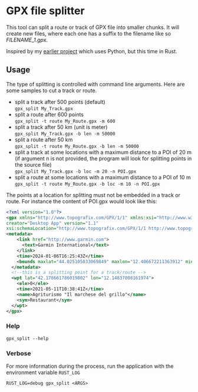 # GPX file splitter

This tool can split a route or track of GPX file into smaller chunks. It will create new files, where each one has a suffix to the filename like so _FILENAME_1.gpx_.

Inspired by my [earlier project](https://github.com/mario-s/gpx_split_py) which uses Python, but this time in Rust.

## Usage

The type of splitting is controlled with command line arguments. Here are some samples to cut a track or route.

- split a track after 500 points (default)<br/>
`gpx_split My_Track.gpx`
- split a route after 600 points<br/>
`gpx_split -t route My_Route.gpx -m 600`
- split a track after 50 km (unit is meter)<br/>
`gpx_split My_Track.gpx -b len -m 50000`
- split a route after 50 km<br/>
`gpx_split -t route My_Route.gpx -b len -m 50000`
- split a track at some locations with a maximum distance to a POI of 20 m (if argument n is not provided, the program will look for splitting points in the source file)<br/>
`gpx_split My_Track.gpx -b loc -m 20 -n POI.gpx`
- split a route at some locations with a maximum distance to a POI of 10 m<br/>
`gpx_split -t route My_Route.gpx -b loc -m 10 -n POI.gpx`

The points at a location for splitting must not be embedded in a track or route. For instance the content of POI.gpx would look like this:

```xml
<?xml version="1.0"?>
<gpx xmlns="http://www.topografix.com/GPX/1/1" xmlns:xsi="http://www.w3.org/2001/XMLSchema-instance"
creator="Desktop App" version="1.1"
xsi:schemaLocation="http://www.topografix.com/GPX/1/1 http://www.topografix.com/GPX/1/1/gpx.xsd">
<metadata>
    <link href="http://www.garmin.com">
      <text>Garmin International</text>
    </link>
    <time>2024-01-06T16:25:43Z</time>
    <bounds maxlat="44.025105033069849" maxlon="12.406672211363912" minlat="41.984547637403011" minlon="10.077079888433218"/>
  </metadata>
  <!--this is a splitting point for a track/route -->
  <wpt lat="42.178661786019802" lon="12.14837808161974">
    <ele>0</ele>
    <time>2021-05-11T10:38:41Z</time>
    <name>Agriturismo "Il marchese del grillo"</name>
    <sym>Restaurant</sym>
  </wpt>
</gpx>
```

### Help
`gpx_split --help`

### Verbose
For more information during the process, run the application with the environment variable `RUST_LOG`

`RUST_LOG=debug gpx_split <ARGS>`